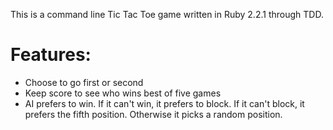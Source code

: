 This is a command line Tic Tac Toe game written in Ruby 2.2.1 through TDD.

Features:
=========
* Choose to go first or second
* Keep score to see who wins best of five games
* AI prefers to win. If it can't win, it prefers to block. If it can't block, it prefers the fifth position.
  Otherwise it picks a random position.